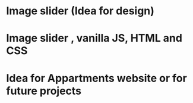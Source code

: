 # Image slider (Idea for design)
<h1> Image slider , vanilla JS, HTML and CSS </h1>
<h1> Idea for Appartments website or for future projects </h1>

